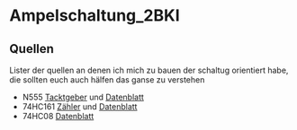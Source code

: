 # Ampelschaltung_2BKI

## Quellen 
Lister der quellen an denen ich mich zu bauen der schaltug orientiert habe,
die sollten euch auch hälfen das ganse zu verstehen 
- N555 [Tacktgeber](https://cool-web.de/elektronik/555-timer-verwendung-als-taktgeber-zeitgeber-clock-blinken.htm) und [Datenblatt](https://cdn-reichelt.de/documents/datenblatt/A200/555ESTEK.pdf)
- 74HC161 [Zähler](https://blog.blueblue.de/2019/04/basteln-mit-integrierten-schaltungen-teil-6-zaehlen-mit-74hc193-und-74hc161/) und [Datenblatt](https://www.mouser.com/datasheet/2/916/74HC161-1319856.pdf)
- 74HC08 [Datenblatt](https://www.ti.com/lit/ds/symlink/sn74hc08.pdf?ts=1715864662446&ref_url=https%253A%252F%252Fwww.mouser.de%252F)
